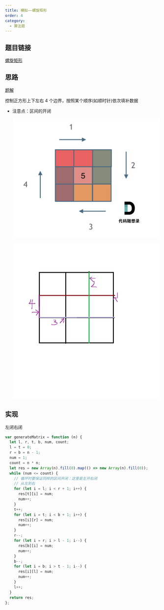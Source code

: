 ```yaml
---
title: 模拟——螺旋矩形
order: 4
category:
  - 算法题
---
```


## 题目链接

[螺旋矩形](https://leetcode.cn/problems/spiral-matrix-ii/)

## 思路

[题解](https://leetcode.cn/problems/spiral-matrix-ii/solutions/12594/spiral-matrix-ii-mo-ni-fa-she-ding-bian-jie-qing-x/)

控制正方形上下左右 4 个边界，按照某个顺序(如顺时针)依次填补数据

- 注意点：区间的开闭

  ![开区间](/assets/images/alg/螺旋矩形开区间.png)

  ![闭区间](/assets/images/alg/螺旋矩形闭区间.png)

## 实现

左闭右闭

```js
var generateMatrix = function (n) {
  let l, r, t, b, num, count;
  l = t = 0;
  r = b = n - 1;
  num = 1;
  count = n * n;
  let res = new Array(n).fill(0).map(() => new Array(n).fill(0));
  while (num <= count) {
    // 循环时要保证同样的区间开闭：这里是左开右闭
    // 从左到右
    for (let i = l; i < r + 1; i++) {
      res[t][i] = num;
      num++;
    }
    t++;
    for (let i = t; i < b + 1; i++) {
      res[i][r] = num;
      num++;
    }
    r--;
    for (let i = r; i > l - 1; i--) {
      res[b][i] = num;
      num++;
    }
    b--;
    for (let i = b; i > t - 1; i--) {
      res[i][l] = num;
      num++;
    }
    l++;
  }
  return res;
};
```

